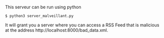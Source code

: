 This serveur can be run using python

	$ python3 server_malveillant.py

It will grant you a server where you can access a RSS Feed that is malicious at the address http://localhost:8000/bad_data.xml.
